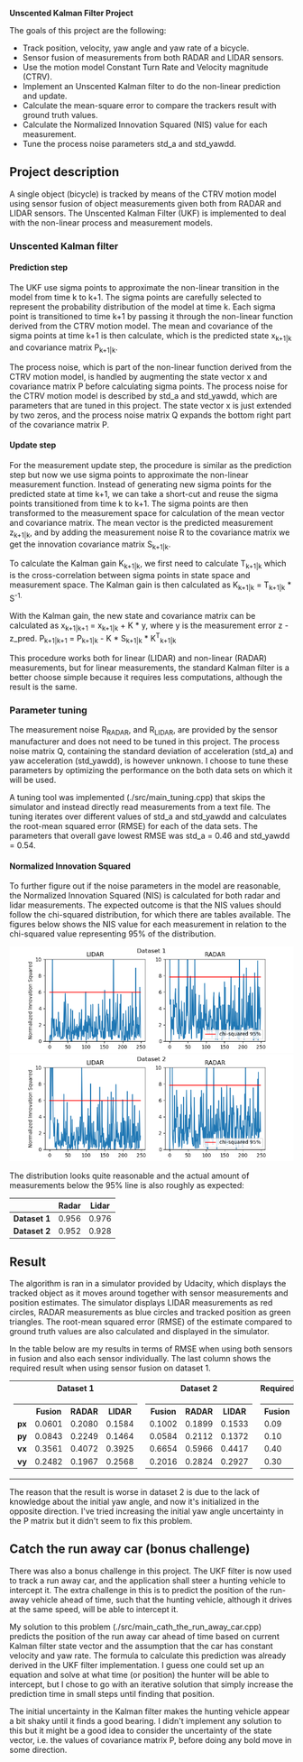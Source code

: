 **Unscented Kalman Filter Project**


The goals of this project are the following:

* Track position, velocity, yaw angle and yaw rate of a bicycle.
* Sensor fusion of measurements from both RADAR and LIDAR sensors.
* Use the motion model Constant Turn Rate and Velocity magnitude (CTRV).
* Implement an Unscented Kalman filter to do the non-linear prediction and update.
* Calculate the mean-square error to compare the trackers result with ground truth values.
* Calculate the Normalized Innovation Squared (NIS) value for each measurement.
* Tune the process noise parameters std_a and std_yawdd.

[//]: # (Image References)
[image1]: ./writeup_images/nis_dataset1.png
[image2]: ./writeup_images/nis_dataset2.png
[image3]: ./writeup_images/path_dataset1.png
[image4]: ./writeup_images/path_dataset2.png

## Project description
A single object (bicycle) is tracked by means of the CTRV motion model using sensor fusion of object measurements given both from RADAR and LIDAR sensors. The Unscented Kalman Filter (UKF) is implemented to deal with the non-linear process and measurement models.

### Unscented Kalman filter
#### Prediction step
The UKF use sigma points to approximate the non-linear transition in the model from time k to k+1. The sigma points are carefully selected to represent the probability distribution of the model at time k. Each sigma point is transitioned to time k+1 by passing it through the non-linear function derived from the CTRV motion model. The mean and covariance of the sigma points at time k+1 is then calculate, which is the predicted state x<sub>k+1|k</sub> and covariance matrix P<sub>k+1|k</sub>.

The process noise, which is part of the non-linear function derived from the CTRV motion model, is handled by augmenting the state vector x and covariance matrix P before calculating sigma points. The process noise for the CTRV motion model is described by std_a and std_yawdd, which are parameters that are tuned in this project. The state vector x is just extended by two zeros, and the process noise matrix Q expands the bottom right part of the covariance matrix P.

#### Update step
For the measurement update step, the procedure is similar as the prediction step but now we use sigma points to approximate the non-linear measurement function. Instead of generating new sigma points for the predicted state at time k+1, we can take a short-cut and reuse the sigma points transitioned from time k to k+1. The sigma points are then transformed to the measurement space for calculation of the mean vector and covariance matrix. The mean vector is the predicted measurement z<sub>k+1|k</sub>, and by adding the measurement noise R to the covariance matrix we get the innovation covariance matrix S<sub>k+1|k</sub>.

To calculate the Kalman gain K<sub>k+1|k</sub>, we first need to calculate T<sub>k+1|k</sub> which is the cross-correlation between sigma points in state space and measurement space. The Kalman gain is then calculated as
K<sub>k+1|k</sub> = T<sub>k+1|k</sub> * S<sup>-1</sub>.

With the Kalman gain, the new state and covariance matrix can be calculated as
x<sub>k+1|k+1</sub> = x<sub>k+1|k</sub> + K * y, where y is the measurement error z - z_pred.
P<sub>k+1|k+1</sub> = P<sub>k+1|k</sub> - K * S<sub>k+1|k</sub> * K<sup>T</sup><sub>k+1|k</sub>

This procedure works both for linear (LIDAR) and non-linear (RADAR) measurements, but for linear measurements, the standard Kalman filter is a better choose simple because it requires less computations, although the result is the same.

### Parameter tuning
The measurement noise R<sub>RADAR</sub>, and R<sub>LIDAR</sub>, are provided by the sensor manufacturer and does not need to be tuned in this project. The process noise matrix Q, containing the standard deviation of acceleration (std_a) and yaw acceleration (std_yawdd), is however unknown. I choose to tune these parameters by optimizing the performance on the both data sets on which it will be used.

A tuning tool was implemented (./src/main_tuning.cpp) that skips the simulator and instead directly read measurements from a text file. The tuning iterates over different values of std_a and std_yawdd and calculates the root-mean squared error (RMSE) for each of the data sets. The parameters that overall gave lowest RMSE was std_a = 0.46 and std_yawdd = 0.54.

#### Normalized Innovation Squared
To further figure out if the noise parameters in the model are reasonable, the Normalized Innovation Squared (NIS) is calculated for both radar and lidar measurements. The expected outcome is that the NIS values should follow the chi-squared distribution, for which there are tables available. The figures below shows the NIS value for each measurement in relation to the chi-squared value representing 95% of the distribution.

![alt text][image1]
![alt text][image2]

The distribution looks quite reasonable and the actual amount of measurements below the 95% line is also roughly as expected:

|               | Radar | Lidar |
|---------------|-------|-------|
| __Dataset 1__ | 0.956 | 0.976 |
| __Dataset 2__ | 0.952 | 0.928 |

## Result
The algorithm is ran in a simulator provided by Udacity, which displays the tracked object as it moves around together with sensor measurements and position estimates. The simulator displays LIDAR measurements as red circles, RADAR measurements as blue circles and tracked position as green triangles. The root-mean squared error (RMSE) of the estimate compared to ground truth values are also calculated and displayed in the simulator.

In the table below are my results in terms of RMSE when using both sensors in fusion and also each sensor individually. The last column shows the required result when using sensor fusion on dataset 1.

<table style="width:100%">
  <tr>
    <th> Dataset 1 </th><th> Dataset 2 </th><th> Required </th>
  </tr>
  <tr>
    <td>
      <table>
        <tr><th>  </th><th>Fusion</th><th>RADAR</th><th>LIDAR</th></tr>
        <tr><td><b>px</b></td><td>0.0601</td><td>0.2080</td><td>0.1584</td></tr>
        <tr><td><b>py</b></td><td>0.0843</td><td>0.2249</td><td>0.1464</td></tr>
        <tr><td><b>vx</b></td><td>0.3561</td><td>0.4072</td><td>0.3925</td></tr>
        <tr><td><b>vy</b></td><td>0.2482</td><td>0.1967</td><td>0.2568</td></tr>
      </table>
    </td>
    <td>
      <table>
        <tr><th>Fusion</th><th>RADAR</th><th>LIDAR</th></tr>
        <tr><td>0.1002</td><td>0.1899</td><td>0.1533</td></tr>
        <tr><td>0.0584</td><td>0.2112</td><td>0.1372</td></tr>
        <tr><td>0.6654</td><td>0.5966</td><td>0.4417</td></tr>
        <tr><td>0.2016</td><td>0.2824</td><td>0.2927</td></tr>
      </table>
    </td>
    <td>
      <table>
        <tr><th>Fusion</th></tr>
        <tr><td>0.09</td></tr>
        <tr><td>0.10</td></tr>
        <tr><td>0.40</td></tr>
        <tr><td>0.30</td></tr>
      </table>
    </td>
  </tr>
</table>

The reason that the result is worse in dataset 2 is due to the lack of knowledge about the initial yaw angle, and now it's initialized in the opposite direction. I've tried increasing the initial yaw angle uncertainty in the P matrix but it didn't seem to fix this problem.

## Catch the run away car (bonus challenge)
There was also a bonus challenge in this project. The UKF filter is now used to track a run away car, and the application shall steer a hunting vehicle to intercept it. The extra challenge in this is to predict the position of the run-away vehicle ahead of time, such that the hunting vehicle, although it drives at the same speed, will be able to intercept it.

My solution to this problem (./src/main_cath_the_run_away_car.cpp) predicts the position of the run away car ahead of time based on current Kalman filter state vector and the assumption that the car has constant velocity and yaw rate. The formula to calculate this prediction was already derived in the UKF filter implementation. I guess one could set up an equation and solve at what time (or position) the hunter will be able to intercept, but I chose to go with an iterative solution that simply increase the prediction time in small steps until finding that position.

The initial uncertainty in the Kalman filter makes the hunting vehicle appear a bit shaky until it finds a good bearing. I didn't implement any solution to this but it might be a good idea to consider the uncertainty of the state vector, i.e. the values of covariance matrix P, before doing any bold move in some direction.

